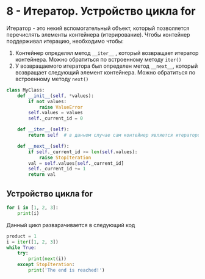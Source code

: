 # 8 - Итератор. Устройство цикла for
Итератор - это некий вспомогательный объект, который позволяется перечислять элементы контейнера (итерирование). Чтобы контейнер поддерживал итерацию, необходимо чтобы:

1. Контейнер определял метод `__iter__` , который возвращает итератор контейнера. Можно обратиться по встроенному методу `iter()`
2. У возвращаемого итератора был определен метод `__next__`, который возвращает следующий элемент контейнера. Можно обратиться по встроенному методу `next()`


```python
class MyClass:
	def __init__(self, *values):
	    if not values:
	        raise ValueError
	    self.values = values
	    self._current_id = 0

	def __iter__(self):
	    return self  # в данном случае сам контейнер является итератором

	def __next__(self):
	    if self._current_id >= len(self.values):
	        raise StopIteration
	    val = self.values[self._current_id]
	    self._current_id += 1
	    return val
```
## Устройство цикла for
```python
for i in [1, 2, 3]:
    print(i)
```
Данный цикл разварачивается в следующий код
```python
product = 1
i = iter([1, 2, 3])
while True:
    try:
        print(next(i))
    except StopIteration:
        print('The end is reached!')
```
